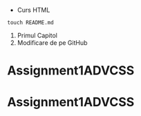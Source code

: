 - Curs HTML
```
touch README.md
```
1. Primul Capitol
2. Modificare de pe GitHub
# Assignment1ADVCSS
# Assignment1ADVCSS
